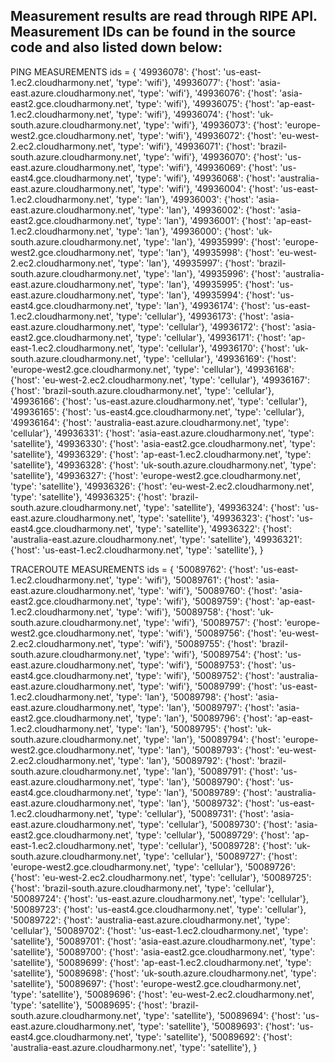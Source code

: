## Measurement results are read through RIPE API. Measurement IDs can be found in the source code and also listed down below:

PING MEASUREMENTS
ids = {
    '49936078': {'host': 'us-east-1.ec2.cloudharmony.net', 'type': 'wifi'},
    '49936077': {'host': 'asia-east.azure.cloudharmony.net', 'type': 'wifi'},
    '49936076': {'host': 'asia-east2.gce.cloudharmony.net', 'type': 'wifi'},
    '49936075': {'host': 'ap-east-1.ec2.cloudharmony.net', 'type': 'wifi'},
    '49936074': {'host': 'uk-south.azure.cloudharmony.net', 'type': 'wifi'},
    '49936073': {'host': 'europe-west2.gce.cloudharmony.net', 'type': 'wifi'},
    '49936072': {'host': 'eu-west-2.ec2.cloudharmony.net', 'type': 'wifi'},
    '49936071': {'host': 'brazil-south.azure.cloudharmony.net', 'type': 'wifi'},
    '49936070': {'host': 'us-east.azure.cloudharmony.net', 'type': 'wifi'},
    '49936069': {'host': 'us-east4.gce.cloudharmony.net', 'type': 'wifi'},
    '49936068': {'host': 'australia-east.azure.cloudharmony.net', 'type': 'wifi'},
    '49936004': {'host': 'us-east-1.ec2.cloudharmony.net', 'type': 'lan'},
    '49936003': {'host': 'asia-east.azure.cloudharmony.net', 'type': 'lan'},
    '49936002': {'host': 'asia-east2.gce.cloudharmony.net', 'type': 'lan'},
    '49936001': {'host': 'ap-east-1.ec2.cloudharmony.net', 'type': 'lan'},
    '49936000': {'host': 'uk-south.azure.cloudharmony.net', 'type': 'lan'},
    '49935999': {'host': 'europe-west2.gce.cloudharmony.net', 'type': 'lan'},
    '49935998': {'host': 'eu-west-2.ec2.cloudharmony.net', 'type': 'lan'},
    '49935997': {'host': 'brazil-south.azure.cloudharmony.net', 'type': 'lan'},
    '49935996': {'host': 'australia-east.azure.cloudharmony.net', 'type': 'lan'},
    '49935995': {'host': 'us-east.azure.cloudharmony.net', 'type': 'lan'},
    '49935994': {'host': 'us-east4.gce.cloudharmony.net', 'type': 'lan'},
    '49936174': {'host': 'us-east-1.ec2.cloudharmony.net', 'type': 'cellular'},
    '49936173': {'host': 'asia-east.azure.cloudharmony.net', 'type': 'cellular'},
    '49936172': {'host': 'asia-east2.gce.cloudharmony.net', 'type': 'cellular'},
    '49936171': {'host': 'ap-east-1.ec2.cloudharmony.net', 'type': 'cellular'},
    '49936170': {'host': 'uk-south.azure.cloudharmony.net', 'type': 'cellular'},
    '49936169': {'host': 'europe-west2.gce.cloudharmony.net', 'type': 'cellular'},
    '49936168': {'host': 'eu-west-2.ec2.cloudharmony.net', 'type': 'cellular'},
    '49936167': {'host': 'brazil-south.azure.cloudharmony.net', 'type': 'cellular'},
    '49936166': {'host': 'us-east.azure.cloudharmony.net', 'type': 'cellular'},
    '49936165': {'host': 'us-east4.gce.cloudharmony.net', 'type': 'cellular'},
    '49936164': {'host': 'australia-east.azure.cloudharmony.net', 'type': 'cellular'},
    '49936331': {'host': 'asia-east.azure.cloudharmony.net', 'type': 'satellite'},
    '49936330': {'host': 'asia-east2.gce.cloudharmony.net', 'type': 'satellite'},
    '49936329': {'host': 'ap-east-1.ec2.cloudharmony.net', 'type': 'satellite'},
    '49936328': {'host': 'uk-south.azure.cloudharmony.net', 'type': 'satellite'},
    '49936327': {'host': 'europe-west2.gce.cloudharmony.net', 'type': 'satellite'},
    '49936326': {'host': 'eu-west-2.ec2.cloudharmony.net', 'type': 'satellite'},
    '49936325': {'host': 'brazil-south.azure.cloudharmony.net', 'type': 'satellite'},
    '49936324': {'host': 'us-east.azure.cloudharmony.net', 'type': 'satellite'},
    '49936323': {'host': 'us-east4.gce.cloudharmony.net', 'type': 'satellite'},
    '49936322': {'host': 'australia-east.azure.cloudharmony.net', 'type': 'satellite'},
    '49936321': {'host': 'us-east-1.ec2.cloudharmony.net', 'type': 'satellite'},
}

TRACEROUTE MEASUREMENTS
ids = {
    '50089762': {'host': 'us-east-1.ec2.cloudharmony.net', 'type': 'wifi'},
    '50089761': {'host': 'asia-east.azure.cloudharmony.net', 'type': 'wifi'},
    '50089760': {'host': 'asia-east2.gce.cloudharmony.net', 'type': 'wifi'},
    '50089759': {'host': 'ap-east-1.ec2.cloudharmony.net', 'type': 'wifi'},
    '50089758': {'host': 'uk-south.azure.cloudharmony.net', 'type': 'wifi'},
    '50089757': {'host': 'europe-west2.gce.cloudharmony.net', 'type': 'wifi'},
    '50089756': {'host': 'eu-west-2.ec2.cloudharmony.net', 'type': 'wifi'},
    '50089755': {'host': 'brazil-south.azure.cloudharmony.net', 'type': 'wifi'},
    '50089754': {'host': 'us-east.azure.cloudharmony.net', 'type': 'wifi'},
    '50089753': {'host': 'us-east4.gce.cloudharmony.net', 'type': 'wifi'},
    '50089752': {'host': 'australia-east.azure.cloudharmony.net', 'type': 'wifi'},
    '50089799': {'host': 'us-east-1.ec2.cloudharmony.net', 'type': 'lan'},
    '50089798': {'host': 'asia-east.azure.cloudharmony.net', 'type': 'lan'},
    '50089797': {'host': 'asia-east2.gce.cloudharmony.net', 'type': 'lan'},
    '50089796': {'host': 'ap-east-1.ec2.cloudharmony.net', 'type': 'lan'},
    '50089795': {'host': 'uk-south.azure.cloudharmony.net', 'type': 'lan'},
    '50089794': {'host': 'europe-west2.gce.cloudharmony.net', 'type': 'lan'},
    '50089793': {'host': 'eu-west-2.ec2.cloudharmony.net', 'type': 'lan'},
    '50089792': {'host': 'brazil-south.azure.cloudharmony.net', 'type': 'lan'},
    '50089791': {'host': 'us-east.azure.cloudharmony.net', 'type': 'lan'},
    '50089790': {'host': 'us-east4.gce.cloudharmony.net', 'type': 'lan'},
    '50089789': {'host': 'australia-east.azure.cloudharmony.net', 'type': 'lan'},
    '50089732': {'host': 'us-east-1.ec2.cloudharmony.net', 'type': 'cellular'},
    '50089731': {'host': 'asia-east.azure.cloudharmony.net', 'type': 'cellular'},
    '50089730': {'host': 'asia-east2.gce.cloudharmony.net', 'type': 'cellular'},
    '50089729': {'host': 'ap-east-1.ec2.cloudharmony.net', 'type': 'cellular'},
    '50089728': {'host': 'uk-south.azure.cloudharmony.net', 'type': 'cellular'},
    '50089727': {'host': 'europe-west2.gce.cloudharmony.net', 'type': 'cellular'},
    '50089726': {'host': 'eu-west-2.ec2.cloudharmony.net', 'type': 'cellular'},
    '50089725': {'host': 'brazil-south.azure.cloudharmony.net', 'type': 'cellular'},
    '50089724': {'host': 'us-east.azure.cloudharmony.net', 'type': 'cellular'},
    '50089723': {'host': 'us-east4.gce.cloudharmony.net', 'type': 'cellular'},
    '50089722': {'host': 'australia-east.azure.cloudharmony.net', 'type': 'cellular'},
    '50089702': {'host': 'us-east-1.ec2.cloudharmony.net', 'type': 'satellite'},
    '50089701': {'host': 'asia-east.azure.cloudharmony.net', 'type': 'satellite'},
    '50089700': {'host': 'asia-east2.gce.cloudharmony.net', 'type': 'satellite'},
    '50089699': {'host': 'ap-east-1.ec2.cloudharmony.net', 'type': 'satellite'},
    '50089698': {'host': 'uk-south.azure.cloudharmony.net', 'type': 'satellite'},
    '50089697': {'host': 'europe-west2.gce.cloudharmony.net', 'type': 'satellite'},
    '50089696': {'host': 'eu-west-2.ec2.cloudharmony.net', 'type': 'satellite'},
    '50089695': {'host': 'brazil-south.azure.cloudharmony.net', 'type': 'satellite'},
    '50089694': {'host': 'us-east.azure.cloudharmony.net', 'type': 'satellite'},
    '50089693': {'host': 'us-east4.gce.cloudharmony.net', 'type': 'satellite'},
    '50089692': {'host': 'australia-east.azure.cloudharmony.net', 'type': 'satellite'},
}
